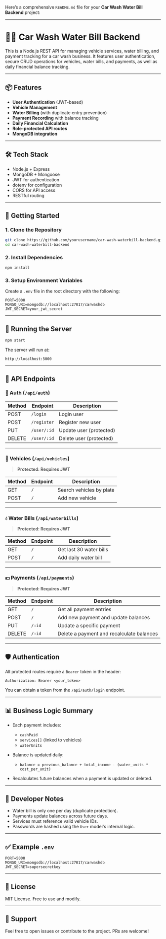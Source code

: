 Here’s a comprehensive `README.md` file for your **Car Wash Water Bill Backend** project:

---

# 🚗💧 Car Wash Water Bill Backend

This is a Node.js REST API for managing vehicle services, water billing, and payment tracking for a car wash business. It features user authentication, secure CRUD operations for vehicles, water bills, and payments, as well as daily financial balance tracking.

---

## 📦 Features

* **User Authentication** (JWT-based)
* **Vehicle Management**
* **Water Billing** (with duplicate entry prevention)
* **Payment Recording** with balance tracking
* **Daily Financial Calculation**
* **Role-protected API routes**
* **MongoDB integration**

---

## 🛠 Tech Stack

* Node.js + Express
* MongoDB + Mongoose
* JWT for authentication
* dotenv for configuration
* CORS for API access
* RESTful routing

---

## 🚀 Getting Started

### 1. Clone the Repository

```bash
git clone https://github.com/yourusername/car-wash-waterbill-backend.git
cd car-wash-waterbill-backend
```

### 2. Install Dependencies

```bash
npm install
```

### 3. Setup Environment Variables

Create a `.env` file in the root directory with the following:

```env
PORT=5000
MONGO_URI=mongodb://localhost:27017/carwashdb
JWT_SECRET=your_jwt_secret
```

---

## 🧪 Running the Server

```bash
npm start
```

The server will run at:

```
http://localhost:5000
```

---

## 📂 API Endpoints

### 🔑 Auth (`/api/auth`)

| Method | Endpoint    | Description             |
| ------ | ----------- | ----------------------- |
| POST   | `/login`    | Login user              |
| POST   | `/register` | Register new user       |
| PUT    | `/user/:id` | Update user (protected) |
| DELETE | `/user/:id` | Delete user (protected) |

---

### 🚗 Vehicles (`/api/vehicles`)

> **Protected: Requires JWT**

| Method | Endpoint | Description              |
| ------ | -------- | ------------------------ |
| GET    | `/`      | Search vehicles by plate |
| POST   | `/`      | Add new vehicle          |

---

### 💧 Water Bills (`/api/waterbills`)

> **Protected: Requires JWT**

| Method | Endpoint | Description             |
| ------ | -------- | ----------------------- |
| GET    | `/`      | Get last 30 water bills |
| POST   | `/`      | Add daily water bill    |

---

### 💵 Payments (`/api/payments`)

> **Protected: Requires JWT**

| Method | Endpoint | Description                               |
| ------ | -------- | ----------------------------------------- |
| GET    | `/`      | Get all payment entries                   |
| POST   | `/`      | Add new payment and update balances       |
| PUT    | `/:id`   | Update a specific payment                 |
| DELETE | `/:id`   | Delete a payment and recalculate balances |

---

## 🛡️ Authentication

All protected routes require a `Bearer` token in the header:

```http
Authorization: Bearer <your_token>
```

You can obtain a token from the `/api/auth/login` endpoint.

---

## 📊 Business Logic Summary

* Each payment includes:

  * `cashPaid`
  * `services[]` (linked to vehicles)
  * `waterUnits`
* Balance is updated daily:

  * `balance = previous_balance + total_income - (water_units * cost_per_unit)`
* Recalculates future balances when a payment is updated or deleted.

---

## 🧠 Developer Notes

* Water bill is only one per day (duplicate protection).
* Payments update balances across future days.
* Services must reference valid vehicle IDs.
* Passwords are hashed using the `User` model's internal logic.

---

## ✅ Example `.env`

```env
PORT=5000
MONGO_URI=mongodb://localhost:27017/carwashdb
JWT_SECRET=supersecretkey
```

---

## 📎 License

MIT License. Free to use and modify.

---

## 🙋 Support

Feel free to open issues or contribute to the project. PRs are welcome!

